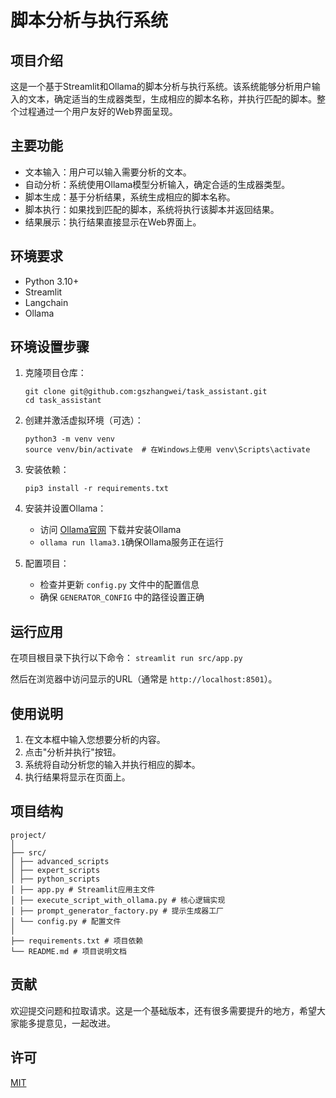 # 脚本分析与执行系统

## 项目介绍

这是一个基于Streamlit和Ollama的脚本分析与执行系统。该系统能够分析用户输入的文本，确定适当的生成器类型，生成相应的脚本名称，并执行匹配的脚本。整个过程通过一个用户友好的Web界面呈现。

## 主要功能

- 文本输入：用户可以输入需要分析的文本。
- 自动分析：系统使用Ollama模型分析输入，确定合适的生成器类型。
- 脚本生成：基于分析结果，系统生成相应的脚本名称。
- 脚本执行：如果找到匹配的脚本，系统将执行该脚本并返回结果。
- 结果展示：执行结果直接显示在Web界面上。

## 环境要求

- Python 3.10+
- Streamlit
- Langchain
- Ollama

## 环境设置步骤

1. 克隆项目仓库：
   ```
   git clone git@github.com:gszhangwei/task_assistant.git
   cd task_assistant
   ```

2. 创建并激活虚拟环境（可选）：
   ```
   python3 -m venv venv
   source venv/bin/activate  # 在Windows上使用 venv\Scripts\activate
   ```

3. 安装依赖：
   ```
   pip3 install -r requirements.txt
   ```

4. 安装并设置Ollama：
   - 访问 [Ollama官网](https://ollama.ai/) 下载并安装Ollama
   - ``ollama run llama3.1``确保Ollama服务正在运行

5. 配置项目：
   - 检查并更新 `config.py` 文件中的配置信息
   - 确保 `GENERATOR_CONFIG` 中的路径设置正确

## 运行应用

在项目根目录下执行以下命令：
```streamlit run src/app.py```

然后在浏览器中访问显示的URL（通常是 `http://localhost:8501`）。

## 使用说明

1. 在文本框中输入您想要分析的内容。
2. 点击"分析并执行"按钮。
3. 系统将自动分析您的输入并执行相应的脚本。
4. 执行结果将显示在页面上。

## 项目结构
````
project/
│
├── src/
│ ├── advanced_scripts
│ ├── expert_scripts
│ ├── python_scripts
│ ├── app.py # Streamlit应用主文件
│ ├── execute_script_with_ollama.py # 核心逻辑实现
│ ├── prompt_generator_factory.py # 提示生成器工厂
│ └── config.py # 配置文件
│
├── requirements.txt # 项目依赖
└── README.md # 项目说明文档
````
## 贡献
欢迎提交问题和拉取请求。这是一个基础版本，还有很多需要提升的地方，希望大家能多提意见，一起改进。

## 许可
[MIT](https://choosealicense.com/licenses/mit/)
